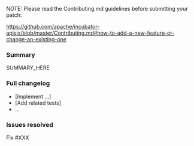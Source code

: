 NOTE: Please read the Contributing.md guidelines before submitting your patch:

https://github.com/apache/incubator-apisix/blob/master/Contributing.md#how-to-add-a-new-feature-or-change-an-existing-one

### Summary

SUMMARY_HERE

### Full changelog

* [Implement ...]
* [Add related tests]
* ...

### Issues resolved

Fix #XXX
